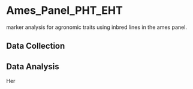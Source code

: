# Ames_Panel_PHT_EHT
marker analysis for agronomic traits using inbred lines in the ames panel.
## Data Collection

## Data Analysis


Her

